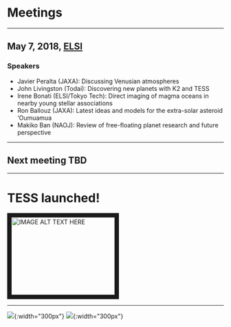# Meetings
---

## May 7, 2018, [ELSI](http://elsi.jp/)
### Speakers
- Javier Peralta (JAXA): Discussing Venusian atmospheres
- John Livingston (Todai): Discovering new planets with K2 and TESS
- Irene Bonati (ELSI/Tokyo Tech): Direct imaging of magma oceans in nearby young stellar associations
- Ron Ballouz (JAXA): Latest ideas and models for the extra-solar asteroid ‘Oumuamua
- Makiko Ban (NAOJ): Review of free-floating planet research and future perspective

---

## Next meeting TBD

---

# TESS launched!
<a href="http://www.youtube.com/watch?feature=player_embedded&v=zCsymzzMpTU
" target="_blank"><img src="http://img.youtube.com/vi/zCsymzzMpTU/0.jpg" 
alt="IMAGE ALT TEXT HERE" width="240" height="180" border="10" /></a>

---

![](http://logonoid.com/images/university-of-tokyo-logo.png){:width="300px"} ![](http://www.elsi.jp/ja/about/fig/VI_DATA_ELSI-1.jpg){:width="300px"}
